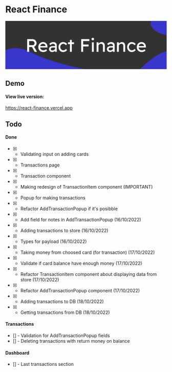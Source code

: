 # React Finance
![Banner](https://github.com/whicencer/react-finance/blob/master/screens/react-finance.svg)

## Demo
#### View live version:
https://react-finance.vercel.app  

## Todo
#### Done
- [x] - Validating input on adding cards  
- [x] - Transactions page
- [x] - Transaction component
- [x] - Making redesign of TransactionItem component (IMPORTANT)
- [x] - Popup for making transactions
- [x] - Refactor AddTransactionPopup if it's posibble
- [x] - Add field for notes in AddTransactionPopup (16/10/2022)
- [x] - Adding transactions to store (16/10/2022)
- [x] - Types for payload (16/10/2022)
- [x] - Taking money from choosed card (for transaction) (17/10/2022)
- [x] - Validate if card balance have enough money (17/10/2022)
- [x] - Refactor TransactionItem component about displaying data from store (17/10/2022)
- [x] - Refactor AddTransactionPopup component (17/10/2022)
- [x] - Adding transactions to DB (18/10/2022)
- [x] - Getting transactions from DB (18/10/2022)

#### Transactions
- [] - Validation for AddTransactionPopup fields
- [] - Deleting transactions with return money on balance


#### Dashboard
- [] - Last transactions section